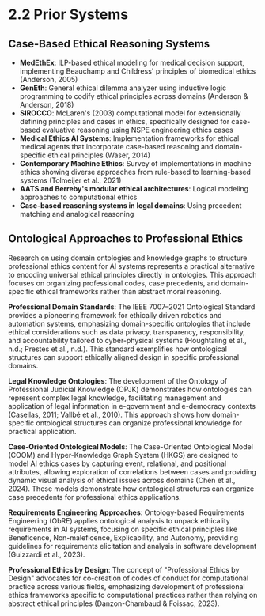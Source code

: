 # 2.2 Prior Systems

## Case-Based Ethical Reasoning Systems

- **MedEthEx**: ILP-based ethical modeling for medical decision support, implementing Beauchamp and Childress' principles of biomedical ethics (Anderson, 2005)
- **GenEth**: General ethical dilemma analyzer using inductive logic programming to codify ethical principles across domains (Anderson & Anderson, 2018)
- **SIROCCO**: McLaren's (2003) computational model for extensionally defining principles and cases in ethics, specifically designed for case-based evaluative reasoning using NSPE engineering ethics cases
- **Medical Ethics AI Systems**: Implementation frameworks for ethical medical agents that incorporate case-based reasoning and domain-specific ethical principles (Waser, 2014)
- **Contemporary Machine Ethics**: Survey of implementations in machine ethics showing diverse approaches from rule-based to learning-based systems (Tolmeijer et al., 2021)
- **AATS and Berreby's modular ethical architectures**: Logical modeling approaches to computational ethics
- **Case-based reasoning systems in legal domains**: Using precedent matching and analogical reasoning

## Ontological Approaches to Professional Ethics

Research on using domain ontologies and knowledge graphs to structure professional ethics content for AI systems represents a practical alternative to encoding universal ethical principles directly in ontologies. This approach focuses on organizing professional codes, case precedents, and domain-specific ethical frameworks rather than abstract moral reasoning.

**Professional Domain Standards**: The IEEE 7007–2021 Ontological Standard provides a pioneering framework for ethically driven robotics and automation systems, emphasizing domain-specific ontologies that include ethical considerations such as data privacy, transparency, responsibility, and accountability tailored to cyber-physical systems (Houghtaling et al., n.d.; Prestes et al., n.d.). This standard exemplifies how ontological structures can support ethically aligned design in specific professional domains.

**Legal Knowledge Ontologies**: The development of the Ontology of Professional Judicial Knowledge (OPJK) demonstrates how ontologies can represent complex legal knowledge, facilitating management and application of legal information in e-government and e-democracy contexts (Casellas, 2011; Vallbé et al., 2010). This approach shows how domain-specific ontological structures can organize professional knowledge for practical application.

**Case-Oriented Ontological Models**: The Case-Oriented Ontological Model (COOM) and Hyper-Knowledge Graph System (HKGS) are designed to model AI ethics cases by capturing event, relational, and positional attributes, allowing exploration of correlations between cases and providing dynamic visual analysis of ethical issues across domains (Chen et al., 2024). These models demonstrate how ontological structures can organize case precedents for professional ethics applications.

**Requirements Engineering Approaches**: Ontology-based Requirements Engineering (ObRE) applies ontological analysis to unpack ethicality requirements in AI systems, focusing on specific ethical principles like Beneficence, Non-maleficence, Explicability, and Autonomy, providing guidelines for requirements elicitation and analysis in software development (Guizzardi et al., 2023).

**Professional Ethics by Design**: The concept of "Professional Ethics by Design" advocates for co-creation of codes of conduct for computational practice across various fields, emphasizing development of professional ethics frameworks specific to computational practices rather than relying on abstract ethical principles (Danzon-Chambaud & Foissac, 2023).

